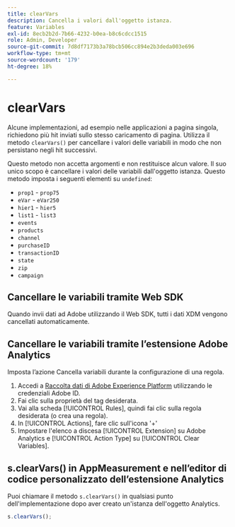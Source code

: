 ```yaml
---
title: clearVars
description: Cancella i valori dall'oggetto istanza.
feature: Variables
exl-id: 8ecb2b2d-7b66-4232-b0ea-b8c6cdcc1515
role: Admin, Developer
source-git-commit: 7d8df7173b3a78bcb506cc894e2b3deda003e696
workflow-type: tm+mt
source-wordcount: '179'
ht-degree: 18%

---
```


# clearVars

Alcune implementazioni, ad esempio nelle applicazioni a pagina singola, richiedono più hit inviati sullo stesso caricamento di pagina. Utilizza il metodo `clearVars()` per cancellare i valori delle variabili in modo che non persistano negli hit successivi.

Questo metodo non accetta argomenti e non restituisce alcun valore. Il suo unico scopo è cancellare i valori delle variabili dall&#39;oggetto istanza. Questo metodo imposta i seguenti elementi su `undefined`:

* `prop1` - `prop75`
* `eVar` - `eVar250`
* `hier1` - `hier5`
* `list1` - `list3`
* `events`
* `products`
* `channel`
* `purchaseID`
* `transactionID`
* `state`
* `zip`
* `campaign`

## Cancellare le variabili tramite Web SDK

Quando invii dati ad Adobe utilizzando il Web SDK, tutti i dati XDM vengono cancellati automaticamente.

## Cancellare le variabili tramite l’estensione Adobe Analytics

Imposta l’azione Cancella variabili durante la configurazione di una regola.

1. Accedi a [Raccolta dati di Adobe Experience Platform](https://experience.adobe.com/data-collection) utilizzando le credenziali Adobe ID.
2. Fai clic sulla proprietà del tag desiderata.
3. Vai alla scheda [!UICONTROL Rules], quindi fai clic sulla regola desiderata (o crea una regola).
4. In [!UICONTROL Actions], fare clic sull&#39;icona &#39;+&#39;
5. Impostare l&#39;elenco a discesa [!UICONTROL Extension] su Adobe Analytics e [!UICONTROL Action Type] su [!UICONTROL Clear Variables].

## s.clearVars() in AppMeasurement e nell’editor di codice personalizzato dell’estensione Analytics

Puoi chiamare il metodo `s.clearVars()` in qualsiasi punto dell&#39;implementazione dopo aver creato un&#39;istanza dell&#39;oggetto Analytics.

```js
s.clearVars();
```
